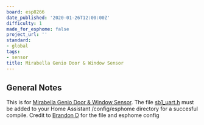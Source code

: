 ```yaml
---
board: esp8266
date_published: '2020-01-26T12:00:00Z'
difficulty: 1
made_for_esphome: false
project_url: ''
standard:
- global
tags:
- sensor
title: Mirabella Genio Door & Window Sensor
---
```


## General Notes

This is for [Mirabella Genio Door & Window Sensor](https://www.mirabellagenio.com.au/product-range/mirabella-genio-wi-fi-door-and-window-sensor/).
The file [sb1_uart.h](https://github.com/brandond/esphome-tuya_pir/blob/master/sb1_uart.h) must be added to your Home Assistant /config/esphome directory for a succesful compile.
Credit to [Brandon D](https://github.com/brandond) for the file and esphome config